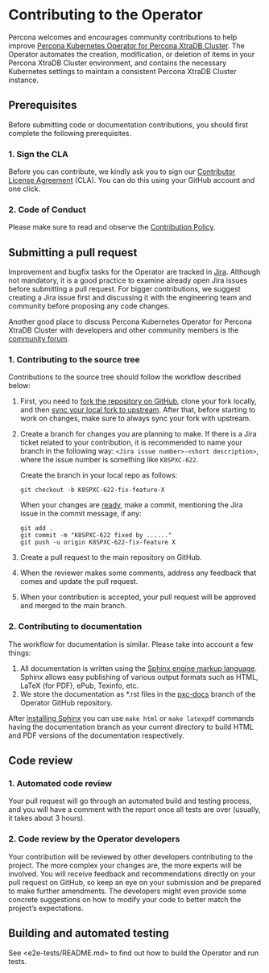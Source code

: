# Contributing to the Operator

Percona welcomes and encourages community contributions to help improve [Percona Kubernetes Operator for Percona XtraDB Cluster](https://www.percona.com/doc/kubernetes-operator-for-pxc/index.html). The Operator automates the creation, modification, or deletion of items in your Percona XtraDB Cluster environment, and contains the necessary Kubernetes settings to maintain a consistent Percona XtraDB Cluster instance.

## Prerequisites

Before submitting code or documentation contributions, you should first complete the following prerequisites.

### 1. Sign the CLA

Before you can contribute, we kindly ask you to sign our [Contributor License Agreement](https://cla-assistant.percona.com/percona/percona-xtradb-cluster-operator) (CLA). You can do this using your GitHub account and one click.

### 2. Code of Conduct

Please make sure to read and observe the [Contribution Policy](code-of-conduct.md).

## Submitting a pull request

Improvement and bugfix tasks for the Operator are tracked in [Jira](https://Jira.percona.com/projects/K8SPXC/issues). Although not mandatory, it is a good practice to examine already open Jira issues before submitting a pull request. For bigger contributions, we suggest creating a Jira issue first and discussing it with the engineering team and community before proposing any code changes.

Another good place to discuss Percona Kubernetes Operator for Percona XtraDB Cluster with developers and other community members is the [community forum](https://forums.percona.com/categories/kubernetes-operator-percona-xtradb-cluster).

### 1. Contributing to the source tree

Contributions to the source tree should follow the workflow described below:

1. First, you need to [fork the repository on GitHub](https://docs.github.com/en/github/collaborating-with-issues-and-pull-requests/syncing-a-fork), clone your fork locally, and then [sync your local fork to upstream](https://docs.github.com/en/github/collaborating-with-issues-and-pull-requests/syncing-a-fork). After that, before starting to work on changes, make sure to always sync your fork with upstream. 
2. Create a branch for changes you are planning to make. If there is a Jira ticket related to your contribution, it is recommended to name your branch in the following way: `<Jira issue number>-<short description>`, where the issue number is something like `K8SPXC-622`.

   Create the branch in your local repo as follows:

   ```
   git checkout -b K8SPXC-622-fix-feature-X
   ```

   When your changes are [ready](e2e-tests/README.md), make a commit, mentioning the Jira issue in the commit message, if any:

   ```
   git add .
   git commit -m "K8SPXC-622 fixed by ......"
   git push -u origin K8SPXC-622-fix-feature X
   ```

3. Create a pull request to the main repository on GitHub.
4. When the reviewer makes some comments, address any feedback that comes and update the pull request.
5. When your contribution is accepted, your pull request will be approved and merged to the main branch.


### 2. Contributing to documentation

The workflow for documentation is similar. Please take into account a few things:

1. All documentation is written using the [Sphinx engine markup language](https://www.sphinx-doc.org/). Sphinx allows easy publishing of various output formats such as HTML, LaTeX (for PDF), ePub, Texinfo, etc.
2. We store the documentation as *.rst files in the [pxc-docs](https://github.com/percona/percona-xtradb-cluster-operator/tree/pxc-docs) branch of the Operator GitHub repository.

After [installing Sphinx](https://www.sphinx-doc.org/en/master/usage/installation.html) you can use `make html` or `make latexpdf` commands having the documentation branch as your current directory to build HTML and PDF versions of the documentation respectively.

## Code review

### 1. Automated code review

Your pull request will go through an automated build and testing process, and you will have a comment with the report once all tests are over (usually, it takes about 3 hours).

### 2. Code review by the Operator developers

Your contribution will be reviewed by other developers contributing to the project. The more complex your changes are, the more experts will be involved. You will receive feedback and recommendations directly on your pull request on GitHub, so keep an eye on your submission and be prepared to make further amendments. The developers might even provide some concrete suggestions on how to modify your code to better match the project’s expectations.

## Building and automated testing

See <e2e-tests/README.md> to find out how to build the Operator and run tests.

